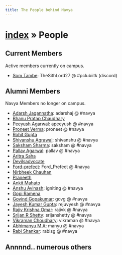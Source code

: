```yaml
---
title: The People behind Navya
---
```


# [index](/) &raquo; People

## Current Members

Active members currently on campus.

- [Som Tambe](https://github.com/SomTambe): TheSithLord27 @ #pclubiitk (discord)

## Alumni Members

Navya Members no longer on campus.

- [Adarsh Jagannatha](http://hackmaster.in/blog/): adarshaj @ #navya
- [Bhanu Pratap Chaudhary](https://github.com/bhanuc)
- [Peeyush Agarwal](http://home.iitk.ac.in/~peeyusha): apeeyush @ #navya
- [Proneet Verma](https://github.com/proneetv): proneet @ #navya
- [Rohit Gupta](https://github.com/rohit-gupta)
- [Shivanshu Agrawal](https://github.com/shivanshuag): shivanshu @ #navya
- [Saksham Sharma](http://acehack.org): saksham @ #navya
- [Pallav Agarwal](http://varstack.com): pallav @ #navya
- [Aritra Saha](http://www.cse.iitk.ac.in/users/aritra)
- [Devilsadvocate](https://github.com/devilsadvocate)
- [Ford-prefect](https://github.com/ford-prefect): Ford_Prefect @ #navya
- [Nirbheek Chauhan](http://nirbheek.in)
- [Praneeth](http://blog.lifeeth.in/)
- [Ankit Mahato](http://home.iitk.ac.in/~amahato/)
- [Anshu Avinash](https://github.com/igniting): igniting @ #navya
- [Gopi Ramena](http://home.iitk.ac.in/~gopi/)
- [Govind Gopakumar](https://github.com/govg): govg @ #navya
- [Jayesh Kumar Gupta](http://rejuvyesh.com/): rejuvyesh @ #navya
- [Rajiv Krishna Omar](https://github.com/rajivkrishnaomar): rajivk @ #navya
- [Srijan R Shetty](http://home.iitk.ac.in/~srijans): srijanshetty @ #navya
- [Vikraman Choudhary](http://vikraman.org/): vikraman @ #navya
- [Abhimanyu M A](http://manyu.in/): manyu @ #navya
- [Rabi Shankar](https://github.com/rabisg): rabisg @ #navya

## Annnnd.. numerous others
